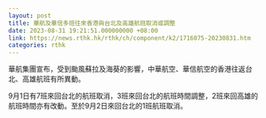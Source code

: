 ```yaml
---
layout: post
title: 華航及華信多班往來香港與台北及高雄航班取消或調整
date: 2023-08-31 19:21:51.000000000 +08:00
link: https://news.rthk.hk/rthk/ch/component/k2/1716075-20230831.htm
categories: rthk
---
```


華航集團宣布，受到颱風蘇拉及海葵的影響，中華航空、華信航空的香港往返台北、高雄航班有所異動。

9月1日有7班來回台北的航班取消，3班來回台北的航班時間調整，2班來回高雄的航班時間亦有改動。至於9月2日來回台北的1班航班取消。
